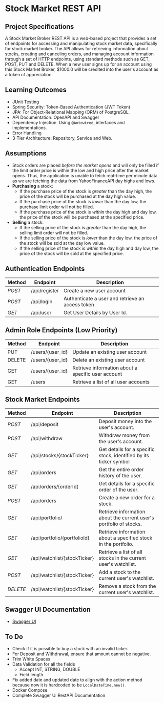 # Stock Market REST API

## Project Specifications

A Stock Market Broker REST API is a web-based project that provides a set of endpoints for accessing and manipulating stock market data, specifically for stock market broker. The API allows for retrieving information about stocks, creating and canceling orders, and managing account information through a set of HTTP endpoints, using standard methods such as GET, POST, PUT and DELETE. When a new user signs up for an account using this Stock Market Broker, $1000.0 will be credited into the user's account as a token of appreciation.

## Learning Outcomes

- JUnit Testing
- Spring Security: Token-Based Authentication (JWT Token)
- JPA: For Object-Relational Mapping (ORM) of PostgreSQL.
- API Documentation: OpenAPI and Swagger
- Dependency Injection: Using `@Autowired`, interfaces and implementations.
- Error Handling
- 3-Tier Architecture: Repository, Service and Web.

## Assumptions

- Stock orders are placed _before the market opens_ and will only be filled if the limit order price is within the low and high price after the market opens. Thus, the application is unable to fetch real-time per minute data as we are fetching the data from YahooFinanceAPI day highs and lows.
- **Purchasing** a stock:
  - If the purchase price of the stock is _greater_ than the day high, the price of the stock will be purchased at the day high value.
  - If the purchase price of the stock is _lower_ than the day low, the purchase limit order will not be filled.
  - If the purchase price of the stock is _within_ the day high and day low, the price of the stock will be purchased at the specified price.
- **Selling** a stock:
  - If the selling price of the stock is _greater_ than the day high, the selling limit order will not be filled.
  - If the selling price of the stock is _lower_ than the day low, the price of the stock will be sold at the day low value.
  - If the selling price of the stock is _within_ the day high and day low, the price of the stock will be sold at the specified price.

## Authentication Endpoints

| Method | Endpoint      | Description                                      |
| ------ | ------------- | ------------------------------------------------ |
| _POST_ | /api/register | Create a new user account                        |
| _POST_ | /api/login    | Authenticate a user and retrieve an access token |
| _GET_  | /api/user     | Get User Details by User Id.                     |

## Admin Role Endpoints (Low Priority)

| Method | Endpoint         | Description                                        |
| ------ | ---------------- | -------------------------------------------------- |
| PUT    | /users/{user_id} | Update an existing user account                    |
| DELETE | /users/{user_id} | Delete an existing user account                    |
| GET    | /users/{user_id} | Retrieve information about a specific user account |
| GET    | /users           | Retrieve a list of all user accounts               |

## Stock Market Endpoints

| Method   | Endpoint                     | Description                                                        |
| -------- | ---------------------------- | ------------------------------------------------------------------ |
| _POST_   | /api/deposit                 | Deposit money into the user's account.                             |
| _POST_   | /api/withdraw                | Withdraw money from the user's account.                            |
| _GET_    | /api/stocks/{stockTicker}    | Get details for a specific stock, identified by its ticker symbol  |
| _GET_    | /api/orders                  | Get the entire order history of the user.                          |
| _GET_    | /api/orders/{orderId}        | Get details for a specific order of the user.                      |
| _POST_   | /api/orders                  | Create a new order for a stock.                                    |
| _GET_    | /api/portfolio/              | Retrieve information about the current user's portfolio of stocks. |
| _GET_    | /api/portfolio/{portfolioId} | Retrieve information about a specified stock in the portfolio.     |
| _GET_    | /api/watchlist/{stockTicker} | Retrieve a list of all stocks in the current user's watchlist.     |
| _POST_   | /api/watchlist/{stockTicker} | Add a stock to the current user's watchlist.                       |
| _DELETE_ | /api/watchlist/{stockTicker} | Remove a stock from the current user's watchlist.                  |

## Swagger UI Documentation

- [Swagger UI](http://localhost:8080/swagger-ui/index.html)

## To Do

- Check if it is possible to buy a stock with an invalid ticker.
- For Deposit and Withdrawal, ensure that amount cannot be negative.
- Trim White Spaces
- Data Validation for all the fields
  - Accept INT, STRING, DOUBLE
  - Field length
- Fix added date and updated date to align with the action method because now it is hardcoded to be `LocalDateTime.now()`.
- Docker Compose
- Complete Swagger UI RestAPI Documentation